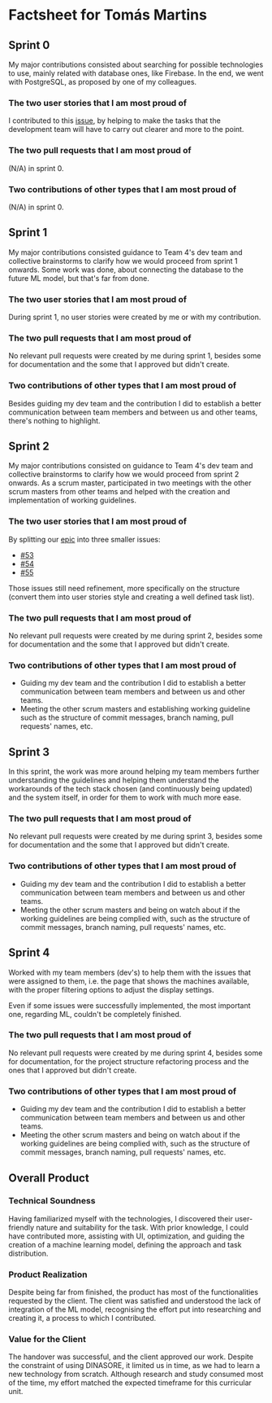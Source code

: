 # Factsheet for Tomás Martins

## Sprint 0

My major contributions consisted about searching for possible technologies to use, mainly related with database ones, like Firebase. In the end, we went with PostgreSQL, as proposed by one of my colleagues.


### The two user stories that I am most proud of

I contributed to this [issue](https://github.com/FEUP-MEIC-DS-2023-1MEIC06/DS-Project/issues/9), by helping to make the tasks that the development team will have to carry out clearer and more to the point.


### The two pull requests that I am most proud of

(N/A) in sprint 0.


### Two contributions of other types that I am most proud of

(N/A) in sprint 0.


## Sprint 1

My major contributions consisted guidance to Team 4's dev team and collective brainstorms to clarify how we would proceed from sprint 1 onwards. Some work was done, about connecting the database to the future ML model, but that's far from done.


### The two user stories that I am most proud of

During sprint 1, no user stories were created by me or with my contribution.


### The two pull requests that I am most proud of

No relevant pull requests were created by me during sprint 1, besides some for documentation and the some that I approved but didn't create.

### Two contributions of other types that I am most proud of

Besides guiding my dev team and the contribution I did to establish a better communication between team members and between us and other teams, there's nothing to highlight.

## Sprint 2

My major contributions consisted on guidance to Team 4's dev team and collective brainstorms to clarify how we would proceed from sprint 2 onwards. As a scrum master, participated in two meetings with the other scrum masters from other teams and helped with the creation and implementation of working guidelines.


### The two user stories that I am most proud of

By splitting our [epic](https://github.com/FEUP-MEIC-DS-2023-1MEIC06/DS-Project/issues/8) into three smaller issues:

- [#53](https://github.com/FEUP-MEIC-DS-2023-1MEIC06/DS-Project/issues/53)
- [#54](https://github.com/FEUP-MEIC-DS-2023-1MEIC06/DS-Project/issues/54)
- [#55](https://github.com/FEUP-MEIC-DS-2023-1MEIC06/DS-Project/issues/55)

Those issues still need refinement, more specifically on the structure (convert them into user stories style and creating a well defined task list).

### The two pull requests that I am most proud of

No relevant pull requests were created by me during sprint 2, besides some for documentation and the some that I approved but didn't create.

### Two contributions of other types that I am most proud of

- Guiding my dev team and the contribution I did to establish a better communication between team members and between us and other teams.
- Meeting the other scrum masters and establishing working guideline such as the structure of commit messages, branch naming, pull requests' names, etc.

## Sprint 3

In this sprint, the work was more around helping my team members further understanding the guidelines and helping them understand the workarounds of the tech stack chosen (and continuously being updated) and the system itself, in order for them to work with much more ease.

### The two pull requests that I am most proud of

No relevant pull requests were created by me during sprint 3, besides some for documentation and the some that I approved but didn't create.

### Two contributions of other types that I am most proud of

- Guiding my dev team and the contribution I did to establish a better communication between team members and between us and other teams.
- Meeting the other scrum masters and being on watch about if the working guidelines are being complied with, such as the structure of commit messages, branch naming, pull requests' names, etc.


## Sprint 4

Worked with my team members (dev's) to help them with the issues that were assigned to them, i.e. the page that shows the machines available, with the proper filtering options to adjust the display settings.

Even if some issues were successfully implemented, the most important one, regarding ML, couldn't be completely finished. 

### The two pull requests that I am most proud of

No relevant pull requests were created by me during sprint 4, besides some for documentation, for the project structure refactoring process and the ones that I approved but didn't create.

### Two contributions of other types that I am most proud of

- Guiding my dev team and the contribution I did to establish a better communication between team members and between us and other teams.
- Meeting the other scrum masters and being on watch about if the working guidelines are being complied with, such as the structure of commit messages, branch naming, pull requests' names, etc.


## Overall Product

### Technical Soundness

Having familiarized myself with the technologies, I discovered their user-friendly nature and suitability for the task. With prior knowledge, I could have contributed more, assisting with UI, optimization, and guiding the creation of a machine learning model, defining the approach and task distribution.

### Product Realization

Despite being far from finished, the product has most of the functionalities requested by the client. The client was satisfied and understood the lack of integration of the ML model, recognising the effort put into researching and creating it, a process to which I contributed.

### Value for the Client

The handover was successful, and the client approved our work. Despite the constraint of using DINASORE, it limited us in time, as we had to learn a new technology from scratch. Although research and study consumed most of the time, my effort matched the expected timeframe for this curricular unit.
